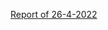  [Report of 26-4-2022](https://docs.google.com/document/d/1w02yTL5ssOyt-mfsrtDeQR5xlnyHZWMnaW9S_luezXM/edit?usp=sharing)

